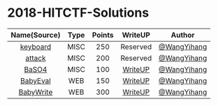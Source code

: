 # 2018-HITCTF-Solutions


|Name(Source)|Type|Points|WriteUP|Author|
|:-:|:-:|:-:|:-:|:-:|
|[keyboard](https://github.com/WangYihang/SniperOJ-WriteUps/tree/master/misc/misc250-keyboard)|MISC|250|Reserved|[@WangYihang](https://github.com/wangyihang)|
|[attack](https://github.com/WangYihang/SniperOJ-WriteUps/tree/master/misc/misc200-attack)|MISC|200|Reserved|[@WangYihang](https://github.com/wangyihang)|
|[BaSO4](https://github.com/WangYihang/SniperOJ-WriteUps/tree/master/misc/misc100-baso4)|MISC|100|[WriteUP](https://github.com/WangYihang/SniperOJ-WriteUps/blob/master/misc/misc100-baso4/decode_32_64.py)|[@WangYihang](https://github.com/wangyihang)|
|[BabyEval](https://github.com/WangYihang/SniperOJ-WriteUps/tree/master/web/web150-babyeval/src)|WEB|150|[WriteUP](https://github.com/WangYihang/SniperOJ-WriteUps/tree/master/web/web150-babyeval/solution)|[@WangYihang](https://github.com/wangyihang)|
|[BabyWrite](https://github.com/WangYihang/SniperOJ-WriteUps/tree/master/web/web300-babywrite/src)|WEB|300|[WriteUP](https://github.com/WangYihang/SniperOJ-WriteUps/tree/master/web/web300-babywrite/solution)|[@WangYihang](https://github.com/wangyihang)|

